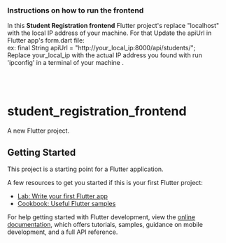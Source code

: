 <h3>Instructions on how to run the frontend</h3>

In this <b>Student Registration frontend</b> Flutter project's replace "localhost" with the local IP address of your machine.
For that Update the apiUrl in Flutter app's form.dart file:
<br>
ex:
final String apiUrl = "http://your_local_ip:8000/api/students/";
<br>
Replace your_local_ip with the actual IP address you found with run 'ipconfig' in a terminal of your machine .</br>

##
</br>

# student_registration_frontend

A new Flutter project.

## Getting Started

This project is a starting point for a Flutter application.

A few resources to get you started if this is your first Flutter project:

- [Lab: Write your first Flutter app](https://docs.flutter.dev/get-started/codelab)
- [Cookbook: Useful Flutter samples](https://docs.flutter.dev/cookbook)

For help getting started with Flutter development, view the
[online documentation](https://docs.flutter.dev/), which offers tutorials,
samples, guidance on mobile development, and a full API reference.
